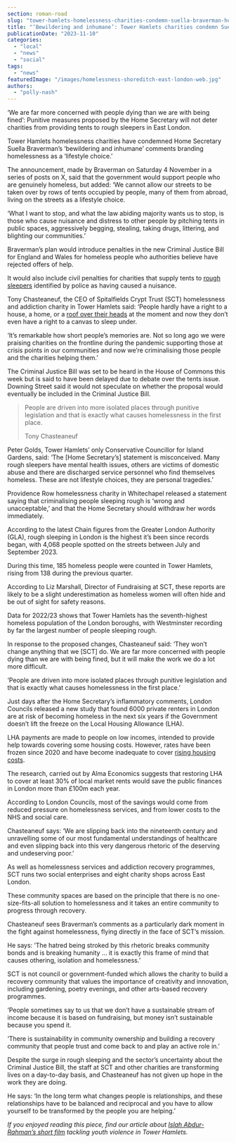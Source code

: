 ```yaml
---
section: roman-road
slug: "tower-hamlets-homelessness-charities-condemn-suella-braverman-home-secretary-tents"
title: "‘Bewildering and inhumane’: Tower Hamlets charities condemn Suella Braverman’s claim that homelessness is a ‘lifestyle choice’"
publicationDate: "2023-11-10"
categories: 
  - "local"
  - "news"
  - "social"
tags: 
  - "news"
featuredImage: "/images/homelessness-shoreditch-east-london-web.jpg"
authors: 
  - "polly-nash"
---
```


‘We are far more concerned with people dying than we are with being fined’: Punitive measures proposed by the Home Secretary will not deter charities from providing tents to rough sleepers in East London.

Tower Hamlets homelessness charities have condemned Home Secretary Suella Braverman’s ‘bewildering and inhumane’ comments branding homelessness as a ‘lifestyle choice.’ 

The announcement, made by Braverman on Saturday 4 November in a series of posts on X, said that the government would support people who are genuinely homeless, but added: ‘We cannot allow our streets to be taken over by rows of tents occupied by people, many of them from abroad, living on the streets as a lifestyle choice.

‘What I want to stop, and what the law abiding majority wants us to stop, is those who cause nuisance and distress to other people by pitching tents in public spaces, aggressively begging, stealing, taking drugs, littering, and blighting our communities.’

Braverman’s plan would introduce penalties in the new Criminal Justice Bill for England and Wales for homeless people who authorities believe have rejected offers of help. 

It would also include civil penalties for charities that supply tents to [rough sleepers](https://romanroadlondon.com/homelessness-housing-photographs-tower-hamlets/) identified by police as having caused a nuisance.

Tony Chasteaneuf, the CEO of Spitalfields Crypt Trust (SCT) homelessness and addiction charity in Tower Hamlets said: ‘People hardly have a right to a house, a home, or a [roof over their heads](https://romanroadlondon.com/section-21-protest-london-renters-union-keatons-mile-end/) at the moment and now they don’t even have a right to a canvas to sleep under.

‘It’s remarkable how short people’s memories are. Not so long ago we were praising charities on the frontline during the pandemic supporting those at crisis points in our communities and now we’re criminalising those people and the charities helping them.’

The Criminal Justice Bill was set to be heard in the House of Commons this week but is said to have been delayed due to debate over the tents issue. Downing Street said it would not speculate on whether the proposal would eventually be included in the Criminal Justice Bill.

> People are driven into more isolated places through punitive legislation and that is exactly what causes homelessness in the first place.
> 
> Tony Chasteaneuf

Peter Golds, Tower Hamlets’ only Conservative Councillor for Island Gardens, said: ‘The \[Home Secretary’s\] statement is misconceived. Many rough sleepers have mental health issues, others are victims of domestic abuse and there are discharged service personnel who find themselves homeless. These are not lifestyle choices, they are personal tragedies.’ 

Providence Row homelessness charity in Whitechapel released a statement saying that criminalising people sleeping rough is ‘wrong and unacceptable,’ and that the Home Secretary should withdraw her words immediately. 

According to the latest Chain figures from the Greater London Authority (GLA), rough sleeping in London is the highest it’s been since records began, with 4,068 people spotted on the streets between July and September 2023. 

During this time, 185 homeless people were counted in Tower Hamlets, rising from 138 during the previous quarter. 

According to Liz Marshall, Director of Fundraising at SCT, these reports are likely to be a slight underestimation as homeless women will often hide and be out of sight for safety reasons. 

Data for 2022/23 shows that Tower Hamlets has the seventh-highest homeless population of the London boroughs, with Westminster recording by far the largest number of people sleeping rough. 

In response to the proposed changes, Chasteaneuf said: ‘They won’t change anything that we \[SCT\] do. We are far more concerned with people dying than we are with being fined, but it will make the work we do a lot more difficult.

‘People are driven into more isolated places through punitive legislation and that is exactly what causes homelessness in the first place.’

Just days after the Home Secretary’s inflammatory comments, London Councils released a new study that found 6000 private renters in London are at risk of becoming homeless in the next six years if the Government doesn’t lift the freeze on the Local Housing Allowance (LHA).

LHA payments are made to people on low incomes, intended to provide help towards covering some housing costs. However, rates have been frozen since 2020 and have become inadequate to cover [rising housing costs](https://romanroadlondon.com/rent-deposits-unaffordable-tower-hamlets/). 

The research, carried out by Alma Economics suggests that restoring LHA to cover at least 30% of local market rents would save the public finances in London more than £100m each year.

According to London Councils, most of the savings would come from reduced pressure on homelessness services, and from lower costs to the NHS and social care. 

Chasteaneuf says: ‘We are slipping back into the nineteenth century and unravelling some of our most fundamental understandings of healthcare and even slipping back into this very dangerous rhetoric of the deserving and undeserving poor.’ 

As well as homelessness services and addiction recovery programmes, SCT runs two social enterprises and eight charity shops across East London. 

These community spaces are based on the principle that there is no one-size-fits-all solution to homelessness and it takes an entire community to progress through recovery. 

Chasteaneuf sees Braverman’s comments as a particularly dark moment in the fight against homelessness, flying directly in the face of SCT’s mission.

He says: ‘The hatred being stroked by this rhetoric breaks community bonds and is breaking humanity … it is exactly this frame of mind that causes othering, isolation and homelessness.’  

SCT is not council or government-funded which allows the charity to build a recovery community that values the importance of creativity and innovation, including gardening, poetry evenings, and other arts-based recovery programmes. 

‘People sometimes say to us that we don’t have a sustainable stream of income because it is based on fundraising, but money isn’t sustainable because you spend it.

‘There is sustainability in community ownership and building a recovery community that people trust and come back to and play an active role in.’ 

Despite the surge in rough sleeping and the sector’s uncertainty about the Criminal Justice Bill, the staff at SCT and other charities are transforming lives on a day-to-day basis, and Chasteaneuf has not given up hope in the work they are doing. 

He says: ‘In the long term what changes people is relationships, and these relationships have to be balanced and reciprocal and you have to allow yourself to be transformed by the people you are helping.’ 

  
_If you enjoyed reading this piece, find our article about_ [_Islah Abdur-Rahman’s short film_](https://romanroadlondon.com/film-director-islah-abdur-rahman-interview-if-only-tower-hamlets/) _tackling youth violence in Tower Hamlets._


